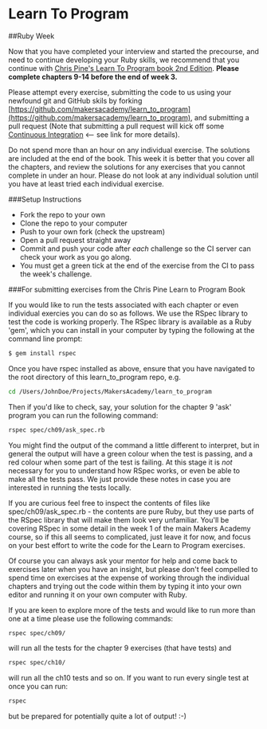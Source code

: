 # Learn To Program

##Ruby Week

Now that you have completed your interview and started the precourse, and need to continue developing your Ruby skills, we recommend that you continue with [Chris Pine's Learn To Program book 2nd Edition](https://drive.google.com/file/d/0Bz17qR4zZedib0M5RnRwWFl3MUk/view).  **Please complete chapters 9-14 before the end of week 3.** 

Please attempt every exercise, submitting the code to us using your newfound git and GitHub skils by forking [https://github.com/makersacademy/learn_to_program](https://github.com/makersacademy/learn_to_program), and submitting a pull request (Note that submitting a pull request will kick off some [Continuous Integration](https://github.com/makersacademy/pre_course/blob/master/pills/continuous_integration.md) <-- see link for more details). 

Do not spend more than an hour on any individual exercise.  The solutions are included at the end of the book.  This week it is better that you cover all the chapters, and review the solutions for any exercises that you cannot complete in under an hour.  Please do not look at any individual solution until you have at least tried each individual exercise.

###Setup Instructions

 - Fork the repo to your own
 - Clone the repo to your computer
 - Push to your own fork (check the upstream)
 - Open a pull request straight away
 - Commit and push your code after *each* challenge so the CI server can check your work as you go along.
 - You must get a green tick at the end of the exercise from the CI to pass the week's challenge. 

###For submitting exercises from the Chris Pine Learn to Program Book

If you would like to run the tests associated with each chapter or even individual exercies you can do so as follows.  We use the RSpec library to test the code is working properly.  The RSpec library is available as a Ruby 'gem', which you can install in your computer by typing the following at the command line prompt:

```sh
$ gem install rspec
```

Once you have rspec installed as above, ensure that you have navigated to the root directory of this learn_to_program repo, e.g. 

```sh
cd /Users/JohnDoe/Projects/MakersAcademy/learn_to_program
```

Then if you'd like to check, say, your solution for the chapter 9 'ask' program you can run the following command:

```sh
rspec spec/ch09/ask_spec.rb
```

You might find the output of the command a little different to interpret, but in general the output will have a green colour when the test is passing, and a red colour when some part of the test is failing.  At this stage it is *not* necessary for you to understand how RSpec works, or even be able to make all the tests pass.  We just provide these notes in case you are interested in running the tests locally.

If you are curious feel free to inspect the contents of files like spec/ch09/ask_spec.rb - the contents are pure Ruby, but they use parts of the RSpec library that will make them look very unfamiliar.  You'll be covering RSpec in some detail in the week 1 of the main Makers Academy course, so if this all seems to complicated, just leave it for now, and focus on your best effort to write the code for the Learn to Program exercises.

Of course you can always ask your mentor for help and come back to exercises later when you have an insight, but please don't feel compelled to spend time on exercises at the expense of working through the individual chapters and trying out the code within them by typing it into your own editor and running it on your own computer with Ruby.

If you are keen to explore more of the tests and would like to run more than one at a time please use the following commands:

```sh
rspec spec/ch09/
```

will run all the tests for the chapter 9 exercises (that have tests) and

```sh
rspec spec/ch10/
```

will run all the ch10 tests and so on.  If you want to run every single test at once you can run:

```sh
rspec
```

but be prepared for potentially quite a lot of output! :-)

